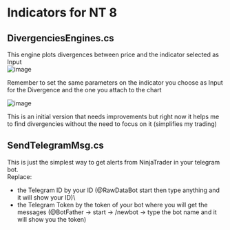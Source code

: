 # Indicators for NT 8

## DivergenciesEngines.cs
This engine plots divergences between price and the indicator selected as Input\
![image](https://user-images.githubusercontent.com/69223009/134590240-b7a54c69-cb1a-44ec-a4b5-e53d716f7755.png)

Remember to set the same parameters on the indicator you choose as Input for the Divergence and the one you attach to the chart

![image](https://user-images.githubusercontent.com/69223009/134590893-2ed9b370-3261-4406-b000-f6e763c346af.png)

This is an initial version that needs improvements but right now it helps me to find divergencies without the need to focus on it (simplifies my trading)

## SendTelegramMsg.cs
This is just the simplest way to get alerts from NinjaTrader in your telegram bot.\
Replace: 
* the Telegram ID by your ID  (@RawDataBot start then type anything and it will show your ID)\
* the Telegram Token by the token of your bot where you will get the messages (@BotFather -> start -> /newbot -> type the bot name and it will show you the token)
